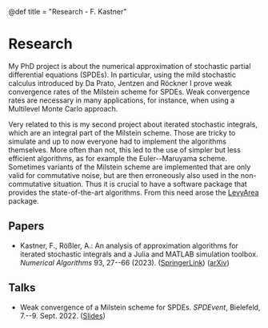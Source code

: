 @def title = "Research - F. Kastner"

# Research

My PhD project is about the numerical approximation of stochastic partial differential equations (SPDEs).
In particular, using the mild stochastic calculus introduced by Da Prato, Jentzen and Röckner
I prove weak convergence rates of the Milstein scheme for SPDEs.
Weak convergence rates are necessary in many applications, for instance, when using a Multilevel Monte Carlo approach.

Very related to this is my second project about iterated stochastic integrals, which are an integral part of the Milstein scheme. 
Those are tricky to simulate and up to now everyone had to implement the algorithms themselves.
More often than not, this led to the use of simpler but less efficient algorithms, as for example the  Euler--Maruyama scheme.
Sometimes variants of the Milstein scheme are implemented that are only valid for commutative noise, 
but are then erroneously also used in the non-commutative situation.
Thus it is crucial to have a software package that provides the state-of-the-art algorithms.
From this need arose the [LevyArea](/software#levy_area_simulation) package.


## Papers

- Kastner, F., Rößler, A.: An analysis of approximation algorithms for iterated stochastic integrals and a Julia and MATLAB simulation toolbox. *Numerical Algorithms* 93, 27--66 (2023). ([SpringerLink](https://doi.org/10.1007/s11075-022-01401-z)) ([arXiv](https://arxiv.org/abs/2201.08424))

## Talks

- Weak convergence of a Milstein scheme for SPDEs. *SPDEvent*, Bielefeld, 7.--9. Sept. 2022. ([Slides](/assets/files/Kastner__Weak_convergence_of_a_Milstein_scheme_for_SPDEs_Slides_SPDEvent2022.pdf))